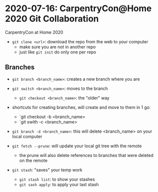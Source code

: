 # 2020-07-16: CarpentryCon@Home 2020 Git Collaboration

CarpentryCon at Home 2020

- `git clone <url>`: download the repo from the web to your computer
    - make sure you are not in another repo
    - just like `git init` do only one per repo

## Branches

- `git branch <branch_name>`: creates a new branch where you are
- `git switch <branch_name>`: moves to the branch
    - `git checkout <branch_name>`: the "older" way

- shortcuts for creating branches, will create and move to them in 1 go:
    - `git checkout -b <branch_name>
    - `git swith -c <branch_name>

- `git branch -d <branch_name>`: this will delete <branch_name> on your local computer
- `git fetch --prune`: will update your local git tree with the remote
    - the prune will also delete references to branches that were deleted on the remote

- `git stash`: "saves" your temp work
    - `git stash list`: to show your stashes
    - `git sash apply`: to apply your last stash
